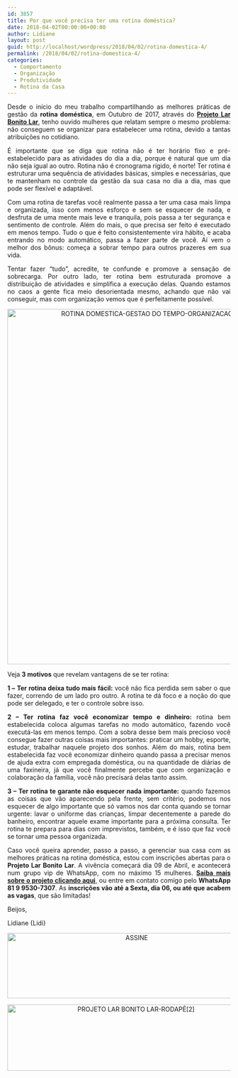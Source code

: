 ```yaml
---
id: 3857
title: Por que você precisa ter uma rotina doméstica?
date: 2018-04-02T00:00:00+00:00
author: Lidiane
layout: post
guid: http://localhost/wordpress/2018/04/02/rotina-domestica-4/
permalink: /2018/04/02/rotina-domestica-4/
categories:
  - Comportamento
  - Organização
  - Produtividade
  - Rotina da Casa
---
```

<p align="justify">
  Desde o início do meu trabalho compartilhando as melhores práticas de gestão da <strong>rotina doméstica</strong>, em Outubro de 2017, através do <strong><a href="http://www.trololodemulher.com.br/projeto-lar-bonito-lar/" target="_blank">Projeto Lar Bonito Lar</a></strong>, tenho ouvido mulheres que relatam sempre o mesmo problema: não conseguem se organizar para estabelecer uma rotina, devido a tantas atribuições no cotidiano.
</p>

<p align="justify">
  É importante que se diga que rotina não é ter horário fixo e pré-estabelecido para as atividades do dia a dia, porque é natural que um dia não seja igual ao outro. Rotina não é cronograma rígido, é norte! Ter rotina é estruturar uma sequência de atividades básicas, simples e necessárias, que te mantenham no controle da gestão da sua casa no dia a dia, mas que pode ser flexível e adaptável.
</p>

<p align="justify">
  Com uma rotina de tarefas você realmente passa a ter uma casa mais limpa e organizada, isso com menos esforço e sem se esquecer de nada, e desfruta de uma mente mais leve e tranquila, pois passa a ter segurança e sentimento de controle. Além do mais, o que precisa ser feito é executado em menos tempo. Tudo o que é feito consistentemente vira hábito, e acaba entrando no modo automático, passa a fazer parte de você. Aí vem o melhor dos bônus: começa a sobrar tempo para outros prazeres em sua vida.
</p>

<p align="justify">
  Tentar fazer “tudo”, acredite, te confunde e promove a sensação de sobrecarga. Por outro lado, ter rotina bem estruturada promove a distribuição de atividades e simplifica a execução delas. Quando estamos no caos a gente fica meio desorientada mesmo, achando que não vai conseguir, mas com organização vemos que é perfeitamente possível.
</p>

<p align="center">
  <img class="alignnone size-full wp-image-14592" src="http://www.trololodemulher.com.br/blog/wp-content/uploads/2018/04/ROTINA-DOMESTICA-GESTAO-DO-TEMPO-ORGANIZACAO-PESSOAL-PRODUTIVIDADE.jpg" alt="ROTINA DOMESTICA-GESTAO DO TEMPO-ORGANIZACAO PESSOAL-PRODUTIVIDADE" width="800" height="800" />
</p>

<p align="justify">
  Veja <strong>3 motivos</strong> que revelam vantagens de se ter rotina:
</p>

<p align="justify">
  <strong>1 –</strong> <strong>Ter rotina deixa tudo mais fácil:</strong> você não fica perdida sem saber o que fazer, correndo de um lado pro outro. A rotina te dá foco e a noção do que pode ser delegado, e ter o controle sobre isso.
</p>

<p align="justify">
  <strong>2 – Ter rotina faz você economizar tempo e dinheiro:</strong> rotina bem estabelecida coloca algumas tarefas no modo automático, fazendo você executá-las em menos tempo. Com a sobra desse bem mais precioso você consegue fazer outras coisas mais importantes: praticar um hobby, esporte, estudar, trabalhar naquele projeto dos sonhos. Além do mais, rotina bem estabelecida faz você economizar dinheiro quando passa a precisar menos de ajuda extra com empregada doméstica, ou na quantidade de diárias de uma faxineira, já que você finalmente percebe que com organização e colaboração da família, você não precisará delas tanto assim.
</p>

<p align="justify">
  <strong>3 – Ter rotina te garante não esquecer nada importante:</strong> quando fazemos as coisas que vão aparecendo pela frente, sem critério, podemos nos esquecer de algo importante que só vamos nos dar conta quando se tornar urgente: lavar o uniforme das crianças, limpar decentemente a parede do banheiro, encontrar aquele exame importante para a próxima consulta. Ter rotina te prepara para dias com imprevistos, também, e é isso que faz você se tornar uma pessoa organizada.
</p>

<p align="justify">
  Caso você queira aprender, passo a passo, a gerenciar sua casa com as melhores práticas na rotina doméstica, estou com inscrições abertas para o <strong>Projeto Lar Bonito Lar</strong>. A vivência começará dia 09 de Abril, e acontecerá num grupo vip de WhatsApp, com no máximo 15 mulheres. <a href="http://www.trololodemulher.com.br/projeto-lar-bonito-lar/" target="_blank"><strong>Saiba mais sobre o projeto clicando aqui</strong></a>, ou entre em contato comigo pelo <strong>WhatsApp 81 9 9530-7307</strong>. As <strong>inscrições vão até a Sexta, dia 06, ou até que acabem as vagas</strong>, que são limitadas!
</p>

<p align="justify">
  Beijos,
</p>

<p align="justify">
  Lidiane {Lidi}
</p>

<p align="center">
  <a href="http://feedburner.google.com/fb/a/mailverify?uri=blogbichafemea&loc=pt_BR" target="_blank"><img class="alignnone size-full wp-image-14011" src="http://www.trololodemulher.com.br/blog/wp-content/uploads/2017/08/ASSINE.jpg" alt="ASSINE" width="568" height="147" /></a>
</p>

<p align="center">
  <a href="http://www.trololodemulher.com.br/projeto-lar-bonito-lar/"><img class="wp-image-14554 size-full" src="http://www.trololodemulher.com.br/blog/wp-content/uploads/2018/02/PROJETO-LAR-BONITO-LAR-RODAPÉ2.jpg" alt="PROJETO LAR BONITO LAR-RODAPÉ[2]" width="565" height="149" /></a>
</p>